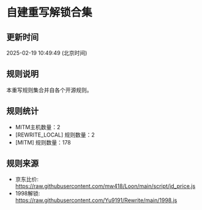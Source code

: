 # 自建重写解锁合集

## 更新时间
2025-02-19 10:49:49 (北京时间)

## 规则说明
本重写规则集合并自各个开源规则。

## 规则统计
- MITM主机数量：2
- [REWRITE_LOCAL] 规则数量：2
- [MITM] 规则数量：178


## 规则来源
- 京东比价: https://raw.githubusercontent.com/mw418/Loon/main/script/jd_price.js
- 1998解锁: https://raw.githubusercontent.com/Yu9191/Rewrite/main/1998.js
